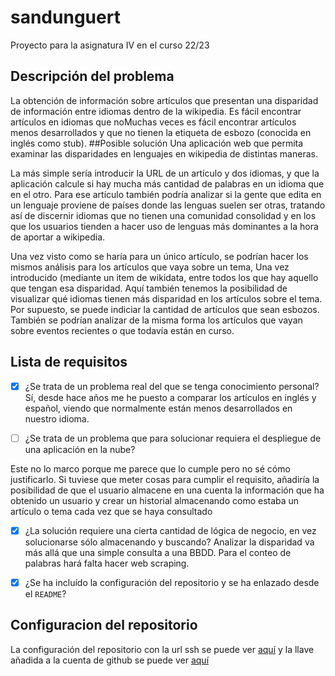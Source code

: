 # sandunguert
Proyecto para la asignatura IV en el curso 22/23

## Descripción del problema
La obtención de información sobre artículos que presentan una disparidad de información entre idiomas dentro de la wikipedia. Es fácil encontrar artículos en idiomas que noMuchas veces es fácil encontrar artículos menos desarrollados y que no tienen la etiqueta de esbozo (conocida en inglés como stub).
##Posible solución
Una aplicación web que permita examinar las disparidades en lenguajes en wikipedia de distintas maneras.

La más simple sería introducir la URL de un artículo y dos idiomas, y que la aplicación calcule si hay mucha más cantidad de palabras en un idioma que en el otro. Para ese artículo también podría analizar si la gente que edita en un lenguaje proviene de países donde las lenguas suelen ser otras, tratando así de discernir idiomas que no tienen una comunidad consolidad y en los que los usuarios tienden a hacer uso de lenguas más dominantes a la hora de aportar a wikipedia.

Una vez visto como se haría para un único artículo, se podrían hacer los mismos análisis para los artículos que vaya sobre un tema, Una vez introducido (mediante un item de wikidata, entre todos los que hay aquello que tengan esa disparidad. Aquí también tenemos la posibilidad de visualizar qué idiomas tienen más disparidad en los artículos sobre el tema. Por supuesto, se puede indiciar la cantidad de artículos que sean esbozos. También se podrían analizar de la misma forma los artículos que vayan sobre eventos recientes o que todavía están en curso.

## Lista de requisitos
* [x] ¿Se trata de un problema real del que se tenga conocimiento personal?
Sí, desde hace años me he puesto a comparar los artículos en inglés y español, viendo que normalmente están menos desarrollados en nuestro idioma.


* [ ] ¿Se trata de un problema que para solucionar requiera el despliegue
   de una aplicación en la nube?

Este no lo marco porque me parece que lo cumple pero no sé cómo justificarlo.
Si tuviese que meter cosas para cumplir el requisito, añadiría la posibilidad de que el usuario almacene en una cuenta la información que ha obtenido un usuario y crear un historial almacenando como estaba un artículo o tema cada vez que se haya consultado


* [x] ¿La solución requiere una cierta cantidad de lógica de negocio, en vez
    solucionarse sólo almacenando y buscando?
Analizar la disparidad va más allá que una simple consulta a una BBDD. Para el conteo de palabras hará falta hacer web scraping.


* [x] ¿Se ha incluído la configuración del repositorio y se ha enlazado desde el `README`?

## Configuracion del repositorio
La configuración del repositorio con la url ssh se puede ver [aquí](Objetivo0/config.png) y la llave añadida a la cuenta de github se puede ver [aquí](Objetivo0/llave.png)
